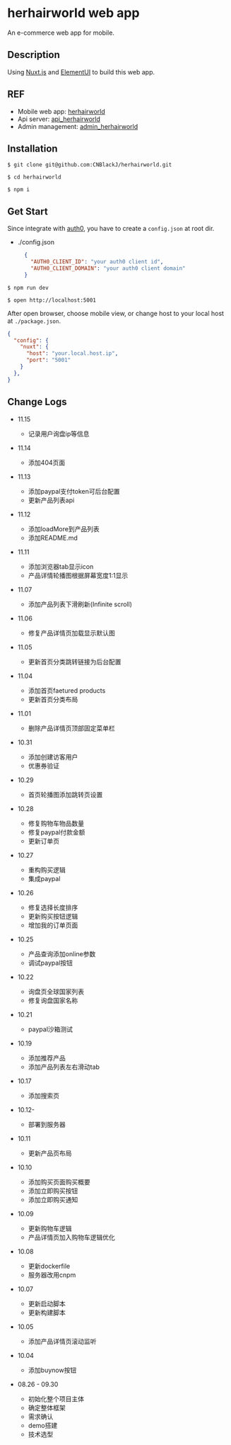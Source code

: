 # herhairworld web app

An e-commerce web app for mobile.

## Description

Using [Nuxt.js](https://nuxtjs.org/) and [ElementUI](https://github.com/ElemeFE/element) to build this web app.

## REF

- Mobile web app: [herhairworld](https://github.com/CNBlackJ/herhairworld) 
- Api server: [api_herhairworld](https://github.com/CNBlackJ/api_herhairworld)
- Admin management: [admin_herhairworld](https://github.com/CNBlackJ/admin_herhairworld)

## Installation

`$ git clone git@github.com:CNBlackJ/herhairworld.git`

`$ cd herhairworld`

`$ npm i`

## Get Start

Since integrate with [auth0](https://auth0.com), you have to create a `config.json` at root dir.

- ./config.json

  ```json
    {
      "AUTH0_CLIENT_ID": "your auth0 client id",
      "AUTH0_CLIENT_DOMAIN": "your auth0 client domain"
    }
  ```

`$ npm run dev`

`$ open http://localhost:5001`

After open browser, choose mobile view, or change host to your local host at `./package.json`.

```json
{
  "config": {
    "nuxt": {
      "host": "your.local.host.ip",
      "port": "5001"
    }
  },
}
```

## Change Logs

- 11.15
  - 记录用户询盘ip等信息

- 11.14
  - 添加404页面

- 11.13
  - 添加paypal支付token可后台配置
  - 更新产品列表api

- 11.12
  - 添加loadMore到产品列表
  - 添加README.md

- 11.11
  - 添加浏览器tab显示icon
  - 产品详情轮播图根据屏幕宽度1:1显示

- 11.07
  - 添加产品列表下滑刷新(Infinite scroll)

- 11.06
  - 修复产品详情页加载显示默认图

- 11.05
  - 更新首页分类跳转链接为后台配置

- 11.04
  - 添加首页faetured products
  - 更新首页分类布局

- 11.01
  - 删除产品详情页顶部固定菜单栏

- 10.31
  - 添加创建访客用户
  - 优惠券验证

- 10.29
  - 首页轮播图添加跳转页设置

- 10.28
  - 修复购物车物品数量
  - 修复paypal付款金额
  - 更新订单页

- 10.27
  - 重构购买逻辑
  - 集成paypal

- 10.26
  - 修复选择长度排序
  - 更新购买按钮逻辑
  - 增加我的订单页面

- 10.25
  - 产品查询添加online参数
  - 调试paypal按钮

- 10.22
  - 询盘页全球国家列表
  - 修复询盘国家名称

- 10.21
  - paypal沙箱测试

- 10.19
  - 添加推荐产品
  - 添加产品列表左右滑动tab

- 10.17
  - 添加搜索页

- 10.12-
  - 部署到服务器

- 10.11
  - 更新产品页布局

- 10.10
  - 添加购买页面购买概要
  - 添加立即购买按钮
  - 添加立即购买通知

- 10.09
  - 更新购物车逻辑
  - 产品详情页加入购物车逻辑优化

- 10.08
  - 更新dockerfile
  - 服务器改用cnpm

- 10.07
  - 更新启动脚本
  - 更新构建脚本

- 10.05
  - 添加产品详情页滚动监听

- 10.04
  - 添加buynow按钮

- 08.26 - 09.30
  - 初始化整个项目主体
  - 确定整体框架
  - 需求确认
  - demo搭建
  - 技术选型

